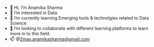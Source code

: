- 👋 Hi, I’m  Anamika Sharma
- 👀 I’m interested in Data
- 🌱 I’m currently learning Emerging tools & technolgies related to Data Science
- 💞️ I’m looking to collaborate with different learning platforms to learn more in to this field.
- 📫 @2may.anamikasharma@gmail.com

<!---
AnamikaSharma2019/AnamikaSharma2019 is a ✨ special ✨ repository because its `README.md` (this file) appears on your GitHub profile.
You can click the Preview link to take a look at your changes.
--->
